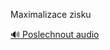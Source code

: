 
Maximalizace zisku

[🔊 Poslechnout audio](/data/7-paragraphs/audio/chapter_47/para_007-Maximalizace-zisku.mp3)

